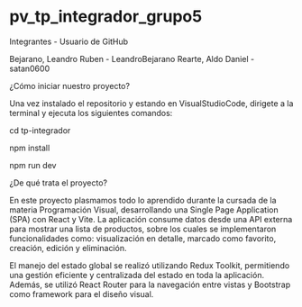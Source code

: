 # pv_tp_integrador_grupo5

Integrantes - Usuario de GitHub

Bejarano, Leandro Ruben - LeandroBejarano
Rearte, Aldo Daniel - satan0600

¿Cómo iniciar nuestro proyecto?

Una vez instalado el repositorio y estando en VisualStudioCode, dirigete a la terminal y ejecuta los siguientes comandos:

cd tp-integrador

npm install

npm run dev


¿De qué trata el proyecto?

En este proyecto plasmamos todo lo aprendido durante la cursada de la materia Programación Visual, desarrollando una Single Page Application (SPA) con React y Vite. La aplicación consume datos desde una API externa para mostrar una lista de productos, sobre los cuales se implementaron funcionalidades como: visualización en detalle, marcado como favorito, creación, edición y eliminación.

El manejo del estado global se realizó utilizando Redux Toolkit, permitiendo una gestión eficiente y centralizada del estado en toda la aplicación. Además, se utilizó React Router para la navegación entre vistas y Bootstrap como framework para el diseño visual.